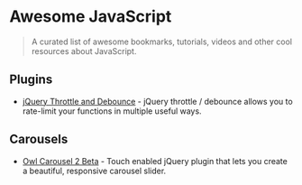 Awesome JavaScript
==================

> A curated list of awesome bookmarks, tutorials, videos and other cool resources about JavaScript.

## Plugins
* [jQuery Throttle and Debounce](https://github.com/cowboy/jquery-throttle-debounce) - jQuery throttle / debounce allows you to rate-limit your functions in multiple useful ways.

## Carousels
* [Owl Carousel 2 Beta](https://github.com/smashingboxes/OwlCarousel2) - Touch enabled jQuery plugin that lets you create a beautiful, responsive carousel slider.
